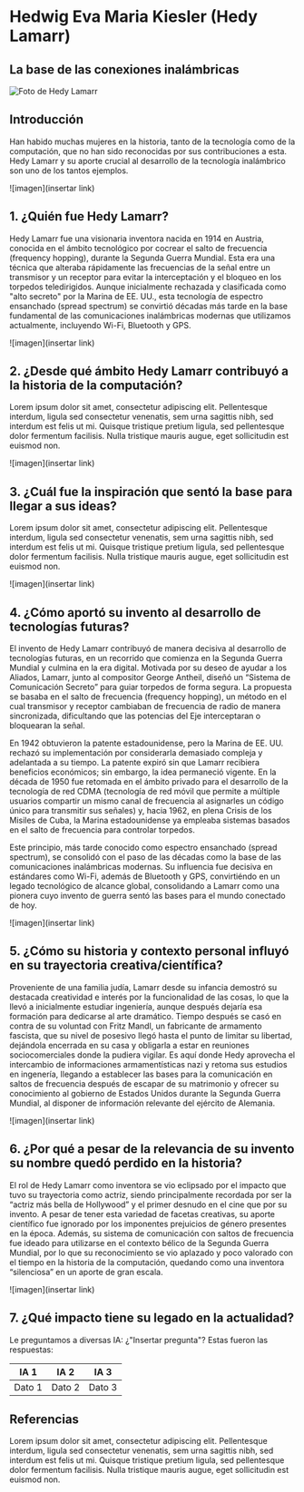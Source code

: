 # **Hedwig Eva Maria Kiesler (Hedy Lamarr)**
## **La base de las conexiones inalámbricas**

![Foto de Hedy Lamarr](https://upload.wikimedia.org/wikipedia/commons/d/d8/Hedy_Lamarr_in_The_Heavenly_Body_1944.jpg)

## **Introducción**
Han habido muchas mujeres en la historia, tanto de la tecnología como de la computación, que no han sido reconocidas por sus contribuciones a esta. Hedy Lamarr y su aporte crucial al desarrollo de la tecnología inalámbrico son uno de los tantos ejemplos.

![imagen](insertar link)

## **1. ¿Quién fue Hedy Lamarr?**

Hedy Lamarr fue una visionaria inventora nacida en 1914 en Austria, conocida en el ámbito tecnológico por cocrear el salto de frecuencia (frequency hopping), durante la Segunda Guerra Mundial. Esta era una técnica que alteraba rápidamente las frecuencias de la señal entre un transmisor y un receptor para evitar la interceptación y el bloqueo en los torpedos teledirigidos. Aunque inicialmente rechazada y clasificada como "alto secreto" por la Marina de EE. UU., esta tecnología de espectro ensanchado (spread spectrum) se convirtió décadas más tarde en la base fundamental de las comunicaciones inalámbricas modernas que utilizamos actualmente, incluyendo Wi-Fi, Bluetooth y GPS.


![imagen](insertar link)

## **2. ¿Desde qué ámbito Hedy Lamarr contribuyó a la historia de la computación?**

Lorem ipsum dolor sit amet, consectetur adipiscing elit. Pellentesque interdum, ligula sed consectetur venenatis, sem urna sagittis nibh, sed interdum est felis ut mi. Quisque tristique pretium ligula, sed pellentesque dolor fermentum facilisis. Nulla tristique mauris augue, eget sollicitudin est euismod non.

![imagen](insertar link)

## **3. ¿Cuál fue la inspiración que sentó la base para llegar a sus ideas?**

Lorem ipsum dolor sit amet, consectetur adipiscing elit. Pellentesque interdum, ligula sed consectetur venenatis, sem urna sagittis nibh, sed interdum est felis ut mi. Quisque tristique pretium ligula, sed pellentesque dolor fermentum facilisis. Nulla tristique mauris augue, eget sollicitudin est euismod non.

![imagen](insertar link)


## **4. ¿Cómo aportó su invento al desarrollo de tecnologías futuras?**

El invento de Hedy Lamarr contribuyó de manera decisiva al desarrollo de tecnologías futuras, en un recorrido que comienza en la Segunda Guerra Mundial y culmina en la era digital. Motivada por su deseo de ayudar a los Aliados, Lamarr, junto al compositor George Antheil, diseñó un “Sistema de Comunicación Secreto” para guiar torpedos de forma segura. La propuesta se basaba en el salto de frecuencia (frequency hopping), un método en el cual transmisor y receptor cambiaban de frecuencia de radio de manera sincronizada, dificultando que las potencias del Eje interceptaran o bloquearan la señal.

En 1942 obtuvieron la patente estadounidense, pero la Marina de EE. UU. rechazó su implementación por considerarla demasiado compleja y adelantada a su tiempo. La patente expiró sin que Lamarr recibiera beneficios económicos; sin embargo, la idea permaneció vigente. En la década de 1950 fue retomada en el ámbito privado para el desarrollo de la tecnología de red CDMA (tecnología de red móvil que permite a múltiple usuarios compartir un mismo canal de frecuencia al asignarles un código único para transmitir sus señales) y, hacia 1962, en plena Crisis de los Misiles de Cuba, la Marina estadounidense ya empleaba sistemas basados en el salto de frecuencia para controlar torpedos.

Este principio, más tarde conocido como espectro ensanchado (spread spectrum), se consolidó con el paso de las décadas como la base de las comunicaciones inalámbricas modernas. Su influencia fue decisiva en estándares como Wi-Fi, además de Bluetooth y GPS, convirtiéndo en un legado tecnológico de alcance global, consolidando a Lamarr como una pionera cuyo invento de guerra sentó las bases para el mundo conectado de hoy.

![imagen](insertar link)

## **5. ¿Cómo su historia y contexto personal influyó en su trayectoria creativa/científica?**

Proveniente de una familia judía, Lamarr desde su infancia demostró su destacada creatividad e interés por la funcionalidad de las cosas, lo que la llevó a inicialmente estudiar ingeniería, aunque después dejaría esa formación para dedicarse al arte dramático. Tiempo después se casó en contra de su voluntad con Fritz Mandl, un fabricante de armamento fascista, que su nivel de posesivo llegó hasta el punto de limitar su libertad, dejándola encerrada en su casa y obligarla a estar en reuniones sociocomerciales donde la pudiera vigilar. Es aquí donde Hedy aprovecha el intercambio de informaciones armamentísticas nazi y retoma sus estudios en ingenería, llegando a establecer las bases para la comunicación en saltos de frecuencia después de escapar de su matrimonio y ofrecer su conocimiento al gobierno de Estados Unidos durante la Segunda Guerra Mundial, al disponer de información relevante del ejército de Alemania.


![imagen](insertar link)

## **6. ¿Por qué a pesar de la relevancia de su invento su nombre quedó perdido en la historia?**

El rol de Hedy Lamarr como inventora se vio eclipsado por el impacto que tuvo su trayectoria como actriz, siendo principalmente recordada por ser la “actriz más bella de Hollywood” y el primer desnudo en el cine que por su invento. A pesar de tener esta variedad de facetas creativas, su aporte científico fue ignorado por los imponentes prejuicios de género presentes en la época. Además, su sistema de comunicación con saltos de frecuencia fue ideado para utilizarse en el contexto bélico de la Segunda Guerra Mundial, por lo que su reconocimiento se vio aplazado y poco valorado con el tiempo en la historia de la computación, quedando como una inventora “silenciosa” en un aporte de gran escala.

![imagen](insertar link)

## **7. ¿Qué impacto tiene su legado en la actualidad?**

Le preguntamos a diversas IA: ¿"Insertar pregunta"? Estas fueron las respuestas:


| IA 1      |    IA 2   |    IA 3   |
|-----------|-----------|-----------|
| Dato 1    | Dato 2    | Dato 3    |


## Referencias
Lorem ipsum dolor sit amet, consectetur adipiscing elit. Pellentesque interdum, ligula sed consectetur venenatis, sem urna sagittis nibh, sed interdum est felis ut mi. Quisque tristique pretium ligula, sed pellentesque dolor fermentum facilisis. Nulla tristique mauris augue, eget sollicitudin est euismod non.
